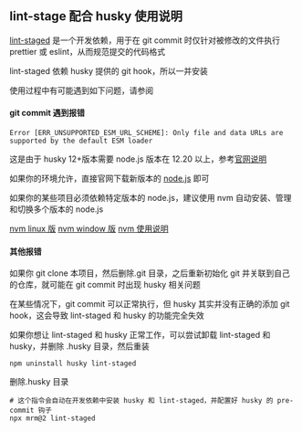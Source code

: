 ## lint-stage 配合 husky 使用说明

[lint-staged](https://www.npmjs.com/package/lint-staged) 是一个开发依赖，用于在 git commit 时仅针对被修改的文件执行 prettier 或 eslint，从而规范提交的代码格式

lint-staged 依赖 husky 提供的 git hook，所以一并安装

使用过程中有可能遇到如下问题，请参阅

#### git commit 遇到报错

```
Error [ERR_UNSUPPORTED_ESM_URL_SCHEME]: Only file and data URLs are supported by the default ESM loader
```

这是由于 husky 12+版本需要 node.js 版本在 12.20 以上，参考[官网说明](https://www.npmjs.com/package/lint-staged)

如果你的环境允许，直接官网下载新版本的 [node.js](http://nodejs.cn/) 即可

如果你的某些项目必须依赖特定版本的 node.js，建议使用 nvm 自动安装、管理和切换多个版本的 node.js

[nvm linux 版](https://github.com/hakobera/nvmw)
[nvm window 版](https://github.com/coreybutler/nvm-windows)
[nvm 使用说明](https://www.runoob.com/w3cnote/nvm-manager-node-versions.html)

#### 其他报错

如果你 git clone 本项目，然后删除.git 目录，之后重新初始化 git 并关联到自己的仓库，就可能在 git commit 时出现 husky 相关问题

在某些情况下，git commit 可以正常执行，但 husky 其实并没有正确的添加 git hook，这会导致 lint-staged 和 husky 的功能完全失效

如果你想让 lint-staged 和 husky 正常工作，可以尝试卸载 lint-staged 和 husky，并删除 .husky 目录，然后重装

```
npm uninstall husky lint-staged
```

删除.husky 目录

```
# 这个指令会自动在开发依赖中安装 husky 和 lint-staged，并配置好 husky 的 pre-commit 钩子
npx mrm@2 lint-staged
```
